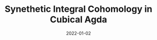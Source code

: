 ---
title: "Synethetic Integral Cohomology in Cubical Agda"
collection: misc
permalink: /misc/2022-CSL
excerpt:
date: 2022-01-02
venue: 'Proceedings of CSL 2022'
paperurl: 'http://aljungstrom.github.io/files/zcohomology.pdf'
citation: 'Guillaume Brunerie, Axel Ljungström, Anders Mörtberg'
---